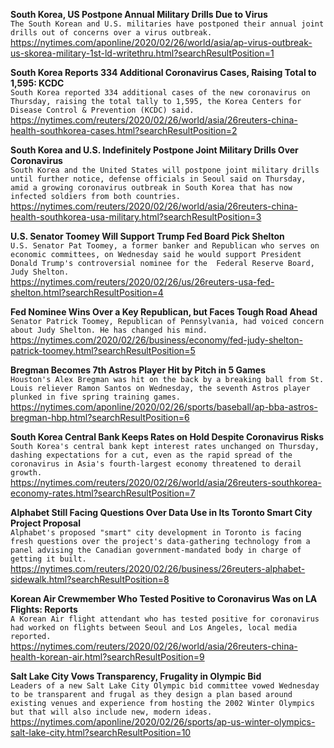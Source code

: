 **South Korea, US Postpone Annual Military Drills Due to Virus**\
`The South Korean and U.S. militaries have postponed their annual joint drills out of concerns over a virus outbreak.`\
https://nytimes.com/aponline/2020/02/26/world/asia/ap-virus-outbreak-us-skorea-military-1st-ld-writethru.html?searchResultPosition=1

**South Korea Reports 334 Additional Coronavirus Cases, Raising Total to 1,595: KCDC**\
`South Korea reported 334 additional cases of the new coronavirus on Thursday, raising the total tally to 1,595, the Korea Centers for Disease Control & Prevention (KCDC) said. `\
https://nytimes.com/reuters/2020/02/26/world/asia/26reuters-china-health-southkorea-cases.html?searchResultPosition=2

**South Korea and U.S. Indefinitely Postpone Joint Military Drills Over Coronavirus**\
`South Korea and the United States will postpone joint military drills until further notice, defense officials in Seoul said on Thursday, amid a growing coronavirus outbreak in South Korea that has now infected soldiers from both countries.`\
https://nytimes.com/reuters/2020/02/26/world/asia/26reuters-china-health-southkorea-usa-military.html?searchResultPosition=3

**U.S. Senator Toomey Will Support Trump Fed Board Pick Shelton**\
`U.S. Senator Pat Toomey, a former banker and Republican who serves on economic committees, on Wednesday said he would support President Donald Trump's controversial nominee for the  Federal Reserve Board, Judy Shelton.`\
https://nytimes.com/reuters/2020/02/26/us/26reuters-usa-fed-shelton.html?searchResultPosition=4

**Fed Nominee Wins Over a Key Republican, but Faces Tough Road Ahead**\
`Senator Patrick Toomey, Republican of Pennsylvania, had voiced concern about Judy Shelton. He has changed his mind.`\
https://nytimes.com/2020/02/26/business/economy/fed-judy-shelton-patrick-toomey.html?searchResultPosition=5

**Bregman Becomes 7th Astros Player Hit by Pitch in 5 Games**\
`Houston's Alex Bregman was hit on the back by a breaking ball from St. Louis reliever Ramon Santos on Wednesday, the seventh Astros player plunked in five spring training games.`\
https://nytimes.com/aponline/2020/02/26/sports/baseball/ap-bba-astros-bregman-hbp.html?searchResultPosition=6

**South Korea Central Bank Keeps Rates on Hold Despite Coronavirus Risks**\
`South Korea's central bank kept interest rates unchanged on Thursday, dashing expectations for a cut, even as the rapid spread of the coronavirus in Asia's fourth-largest economy threatened to derail growth.`\
https://nytimes.com/reuters/2020/02/26/world/asia/26reuters-southkorea-economy-rates.html?searchResultPosition=7

**Alphabet Still Facing Questions Over Data Use in Its Toronto Smart City Project Proposal**\
`Alphabet's proposed "smart" city development in Toronto is facing fresh questions over the project's data-gathering technology from a panel advising the Canadian government-mandated body in charge of getting it built. `\
https://nytimes.com/reuters/2020/02/26/business/26reuters-alphabet-sidewalk.html?searchResultPosition=8

**Korean Air Crewmember Who Tested Positive to Coronavirus Was on LA Flights: Reports**\
`A Korean Air flight attendant who has tested positive for coronavirus had worked on flights between Seoul and Los Angeles, local media reported. `\
https://nytimes.com/reuters/2020/02/26/world/asia/26reuters-china-health-korean-air.html?searchResultPosition=9

**Salt Lake City Vows Transparency, Frugality in Olympic Bid**\
`Leaders of a new Salt Lake City Olympic bid committee vowed Wednesday to be transparent and frugal as they design a plan based around existing venues and experience from hosting the 2002 Winter Olympics but that will also include new, modern ideas. `\
https://nytimes.com/aponline/2020/02/26/sports/ap-us-winter-olympics-salt-lake-city.html?searchResultPosition=10

